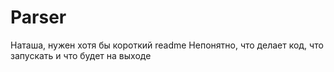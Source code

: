 # Parser
Наташа, нужен хотя бы короткий readme
Непонятно, что делает код, что запускать и что будет на выходе
